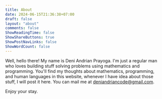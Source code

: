 ```yaml
---
title: About
date: 2024-06-15T21:36:38+07:00
draft: false
layout: "about"
comments: false
ShowReadingTime: false
ShowShareButtons: true
ShowPostNavLinks: false
ShowWordCount: false
---
```


Well, hello there! My name is Deni Andrian Prayoga. I'm just a
regular man who loves building stuff solving problems using mathematics
and programming. You'll find my thoughts about mathematics, programming,
and human languages in this website, whenever I have idea about
those stuff, I will post it here. You can mail me at [deniandriancode@gmail.com](mailto:deniandriancode@gmail.com).

Enjoy your stay.
